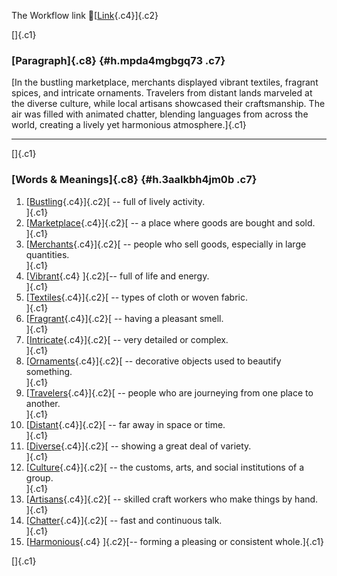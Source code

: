 The Workflow link
👏[[Link](https://www.google.com/url?q=http://www.google.com&sa=D&source=editors&ust=1756308014341384&usg=AOvVaw0TrpJz8VIyJxKFIyDNUVzZ){.c4}]{.c2}

[]{.c1}

### [Paragraph]{.c8} {#h.mpda4mgbgq73 .c7}

[In the bustling marketplace, merchants displayed vibrant textiles,
fragrant spices, and intricate ornaments. Travelers from distant lands
marveled at the diverse culture, while local artisans showcased their
craftsmanship. The air was filled with animated chatter, blending
languages from across the world, creating a lively yet harmonious
atmosphere.]{.c1}

------------------------------------------------------------------------

[]{.c1}

### [Words & Meanings]{.c8} {#h.3aalkbh4jm0b .c7}

1.  [[Bustling](https://www.google.com/url?q=http://www.google.com&sa=D&source=editors&ust=1756308014342091&usg=AOvVaw0MWlJEoVGXVXndcktcO3Xg){.c4}]{.c2}[ --
    full of lively activity.\
    ]{.c1}
2.  [[Marketplace](https://www.google.com/url?q=http://www.google.com&sa=D&source=editors&ust=1756308014342233&usg=AOvVaw0EYhg30B16puuJlisMOloL){.c4}]{.c2}[ --
    a place where goods are bought and sold.\
    ]{.c1}
3.  [[Merchants](https://www.google.com/url?q=http://www.google.com&sa=D&source=editors&ust=1756308014342368&usg=AOvVaw3bL8RC9WFr-ZWJnnvwZNfA){.c4}]{.c2}[ --
    people who sell goods, especially in large quantities.\
    ]{.c1}
4.  [[Vibrant](https://www.google.com/url?q=http://www.google.com&sa=D&source=editors&ust=1756308014342519&usg=AOvVaw3dKom54CG-9sWbVLdZQdrT){.c4}
    ]{.c2}[-- full of life and energy.\
    ]{.c1}
5.  [[Textiles](https://www.google.com/url?q=http://www.google.com&sa=D&source=editors&ust=1756308014342638&usg=AOvVaw3fomVqoY3257nAahZmMMXc){.c4}]{.c2}[ --
    types of cloth or woven fabric.\
    ]{.c1}
6.  [[Fragrant](https://www.google.com/url?q=http://www.google.com&sa=D&source=editors&ust=1756308014342775&usg=AOvVaw2khhlSXBoJT8H9kzsNC2So){.c4}]{.c2}[ --
    having a pleasant smell.\
    ]{.c1}
7.  [[Intricate](https://www.google.com/url?q=http://www.google.com&sa=D&source=editors&ust=1756308014342911&usg=AOvVaw13jPGXVgCClVP4upBARoxK){.c4}]{.c2}[ --
    very detailed or complex.\
    ]{.c1}
8.  [[Ornaments](https://www.google.com/url?q=http://www.google.com&sa=D&source=editors&ust=1756308014343041&usg=AOvVaw2fgN4b9VHY8hkgrNd2amwN){.c4}]{.c2}[ --
    decorative objects used to beautify something.\
    ]{.c1}
9.  [[Travelers](https://www.google.com/url?q=http://www.google.com&sa=D&source=editors&ust=1756308014343193&usg=AOvVaw0vW01IXDiPiHp4-YyZLMiT){.c4}]{.c2}[ --
    people who are journeying from one place to another.\
    ]{.c1}
10. [[Distant](https://www.google.com/url?q=http://www.google.com&sa=D&source=editors&ust=1756308014343432&usg=AOvVaw09W0TcXqF0u1c5fxKyXyGY){.c4}]{.c2}[ --
    far away in space or time.\
    ]{.c1}
11. [[Diverse](https://www.google.com/url?q=http://www.google.com&sa=D&source=editors&ust=1756308014343624&usg=AOvVaw2OVmSBg4RzitqdLo37zCIa){.c4}]{.c2}[ --
    showing a great deal of variety.\
    ]{.c1}
12. [[Culture](https://www.google.com/url?q=http://www.google.com&sa=D&source=editors&ust=1756308014343797&usg=AOvVaw1vabl_Ajr7XTNeeq7QiSJ7){.c4}]{.c2}[ --
    the customs, arts, and social institutions of a group.\
    ]{.c1}
13. [[Artisans](https://www.google.com/url?q=http://www.google.com&sa=D&source=editors&ust=1756308014343955&usg=AOvVaw0JC5JkyqF5Fqoz0H4EiEEM){.c4}]{.c2}[ --
    skilled craft workers who make things by hand.\
    ]{.c1}
14. [[Chatter](https://www.google.com/url?q=http://www.google.com&sa=D&source=editors&ust=1756308014344105&usg=AOvVaw0Upbo9Q7Xuho2sUE-SC20i){.c4}]{.c2}[ --
    fast and continuous talk.\
    ]{.c1}
15. [[Harmonious](https://www.google.com/url?q=http://www.google.com&sa=D&source=editors&ust=1756308014344220&usg=AOvVaw0homA9N0LCkm_7CQgQjR6k){.c4}
    ]{.c2}[-- forming a pleasing or consistent whole.]{.c1}

[]{.c1}
